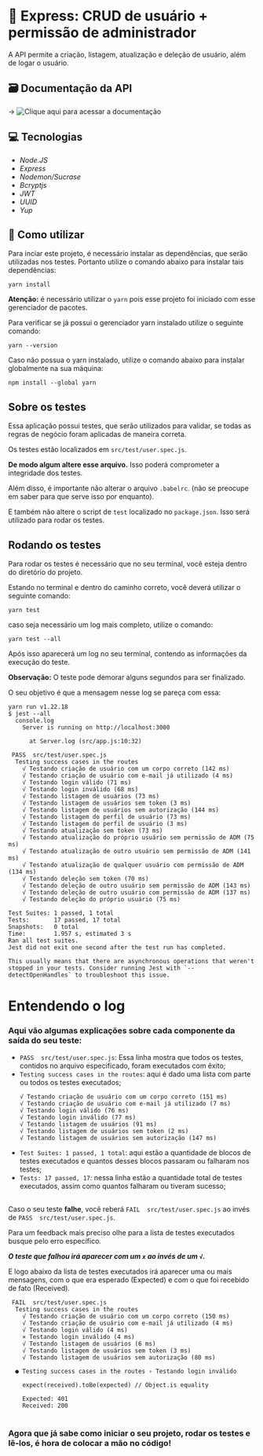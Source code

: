 # 👥 Express: CRUD de usuário + permissão de administrador

A API permite a criação, listagem, atualização e deleção de usuário, além de logar o usuário.

## 🗃 Documentação da API

→ ![Clique aqui para acessar a documentação]("https://victoriavianx.github.io/crud-usuario-doc/")

## 💻 Tecnologias

- _Node.JS_
- _Express_
- _Nodemon/Sucrase_
- _Bcryptjs_
- _JWT_
- _UUID_
- _Yup_

## 🧐 Como utilizar

Para inciar este projeto, é necessário instalar as dependências, que serão utilizadas nos testes. Portanto utilize o comando abaixo para instalar tais dependências:

````
yarn install
````


**Atenção:** é necessário utilizar o `yarn` pois esse projeto foi iniciado com esse gerenciador de pacotes.

Para verificar se já possui o gerenciador yarn instalado utilize o seguinte comando:

````
yarn --version
````

Caso não possua o yarn instalado, utilize o comando abaixo para instalar globalmente na sua máquina:

````
npm install --global yarn
````
## **Sobre os testes**

Essa aplicação possui testes, que serão utilizados para validar, se todas as regras de negócio foram aplicadas de maneira correta.

Os testes estão localizados em `src/test/user.spec.js`. 

**De modo algum altere esse arquivo.** Isso poderá comprometer a integridade dos testes.

Além disso, é importante não alterar o arquivo `.babelrc`. (não se preocupe em saber para que serve isso por enquanto).

E também não altere o script de `test` localizado no `package.json`. Isso será utilizado para rodar os testes.


## **Rodando os testes** 

Para rodar os testes é necessário que no seu terminal, você esteja dentro do diretório do projeto.

Estando no terminal e dentro do caminho correto, você deverá utilizar o seguinte comando:

````
yarn test
````
caso seja necessário um log mais completo, utilize o comando:
````
yarn test --all
````
Após isso aparecerá um log no seu terminal, contendo as informações da execução do teste.

**Observação:** O teste pode demorar alguns segundos para ser finalizado.

O seu objetivo é que a mensagem nesse log se pareça com essa:
`````
yarn run v1.22.18
$ jest --all
  console.log
    Server is running on http://localhost:3000

      at Server.log (src/app.js:10:32)

 PASS  src/test/user.spec.js
  Testing success cases in the routes
    √ Testando criação de usuário com um corpo correto (142 ms)                                                                                                    
    √ Testando criação de usuário com e-mail já utilizado (4 ms)                                                                                                   
    √ Testando login válido (71 ms)                                                                                                                                
    √ Testando login inválido (68 ms)                                                                                                                              
    √ Testando listagem de usuários (73 ms)                                                                                                                        
    √ Testando listagem de usuários sem token (3 ms)                                                                                                               
    √ Testando listagem de usuários sem autorização (144 ms)                                                                                                       
    √ Testando listagem do perfil de usuário (73 ms)                                                                                                               
    √ Testando listagem do perfil de usuário (3 ms)                                                                                                                
    √ Testando atualização sem token (73 ms)                                                                                                                       
    √ Testando atualização do próprio usuário sem permissão de ADM (75 ms)                                                                                         
    √ Testando atualização de outro usuário sem permissão de ADM (141 ms)                                                                                          
    √ Testando atualização de qualquer usuário com permissão de ADM (134 ms)                                                                                       
    √ Testando deleção sem token (70 ms)                                                                                                                           
    √ Testando deleção de outro usuário sem permissão de ADM (143 ms)                                                                                              
    √ Testando deleção de outro usuário com permissão de ADM (137 ms)                                                                                              
    √ Testando deleção do próprio usuário (75 ms)                                                                                                                  
                                                                                                                                                                   
Test Suites: 1 passed, 1 total                                                                                                                                     
Tests:       17 passed, 17 total                                                                                                                                   
Snapshots:   0 total
Time:        1.957 s, estimated 3 s
Ran all test suites.
Jest did not exit one second after the test run has completed.

This usually means that there are asynchronous operations that weren't stopped in your tests. Consider running Jest with `--detectOpenHandles` to troubleshoot this issue.
`````
# **Entendendo o log**

### Aqui vão algumas explicações sobre cada componente da saída do seu teste:
- `PASS  src/test/user.spec.js`: Essa linha mostra que todos os testes, contidos no arquivo especificado, foram executados com êxito;
- `Testing success cases in the routes`: aqui é dado uma lista com parte ou todos os testes executados;
    ````
    √ Testando criação de usuário com um corpo correto (151 ms)                                                                                                    
    √ Testando criação de usuário com e-mail já utilizado (7 ms)                                                                                                   
    √ Testando login válido (76 ms)                                                                                                                                
    √ Testando login inválido (77 ms)                                                                                                                              
    √ Testando listagem de usuários (91 ms)                                                                                                                        
    √ Testando listagem de usuários sem token (2 ms)                                                                                                               
    √ Testando listagem de usuários sem autorização (147 ms)
    ````
- `Test Suites: 1 passed, 1 total`: aqui estão a quantidade de blocos de testes executados e quantos desses blocos passaram ou falharam nos testes;
- `Tests: 17 passed, 17`: nessa linha estão a quantidade total de testes executados, assim como quantos falharam ou tiveram sucesso;
##
Caso o seu teste **falhe**, você reberá `FAIL  src/test/user.spec.js` ao invés de `PASS  src/test/user.spec.js`.

Para um feedback mais preciso olhe para a lista de testes executados busque pelo erro específico.

***O teste que falhou irá aparecer com um `x` ao invés de um `√`.***

E logo abaixo da lista de testes executados irá aparecer uma ou mais mensagens, com o que era esperado (Expected) e com o que foi recebido de fato (Received).

`````
 FAIL  src/test/user.spec.js
  Testing success cases in the routes
    √ Testando criação de usuário com um corpo correto (150 ms)                                                                                                    
    √ Testando criação de usuário com e-mail já utilizado (4 ms)                                                                                                   
    √ Testando login válido (4 ms)                                                                                                                                 
    × Testando login inválido (4 ms)                                                                                                                               
    √ Testando listagem de usuários (6 ms)                                                                                                                         
    √ Testando listagem de usuários sem token (3 ms)                                                                                                               
    √ Testando listagem de usuários sem autorização (80 ms)                                                                                                        
                                                                                                                                                                   
  ● Testing success cases in the routes › Testando login inválido                                                                                                  
                                                                                                                                                                   
    expect(received).toBe(expected) // Object.is equality

    Expected: 401
    Received: 200

`````
#
### Agora que já sabe como iniciar o seu projeto, rodar os testes e lê-los, é hora de colocar a mão no código!

